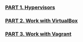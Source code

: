 ### [PART 1. Hypervisors](https://github.com/JuniorDevOps/DevOps_online_Kiev_2020Q42021Q1/tree/main/m2/task2.1/part1/README.MD)

### [PART 2. Work with VirtualBox](https://github.com/JuniorDevOps/DevOps_online_Kiev_2020Q42021Q1/tree/main/m2/task2.1/part2/README.MD)

### [PART 3. Work with Vagrant](https://github.com/JuniorDevOps/DevOps_online_Kiev_2020Q42021Q1/tree/main/m2/task2.1/part3/README.MD)
